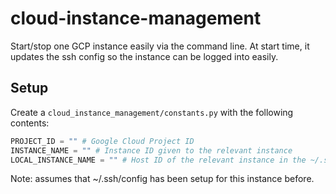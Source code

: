 # cloud-instance-management

Start/stop one GCP instance easily via the command line. At start time, it updates the ssh config so the instance can be logged into easily.

## Setup

Create a `cloud_instance_management/constants.py` with the following contents:

```py
PROJECT_ID = "" # Google Cloud Project ID
INSTANCE_NAME = "" # Instance ID given to the relevant instance
LOCAL_INSTANCE_NAME = "" # Host ID of the relevant instance in the ~/.ssh/config file

```

Note: assumes that ~/.ssh/config has been setup for this instance before.
